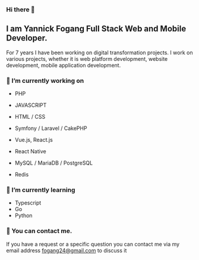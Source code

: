 ### Hi there 👋

## I am Yannick Fogang Full Stack Web and Mobile Developer.

For 7 years I have been working on digital transformation projects. I work on various projects, whether it is web platform development, website development, mobile application development.

### 🔭 I’m currently working on 
- PHP
- JAVASCRIPT
- HTML / CSS

- Symfony / Laravel / CakePHP
- Vue.js, React.js
- React Native

- MySQL / MariaDB / PostgreSQL
- Redis

### 🌱 I’m currently learning
- Typescript
- Go
- Python

### 💬 You can contact me.
If you have a request or a specific question you can contact me via my email address fogang24@gmail.com to discuss it



<!--
**yannickfogang/yannickfogang** is a ✨ _special_ ✨ repository because its `README.md` (this file) appears on your GitHub profile.

Here are some ideas to get you started:

- 🔭 I’m currently working on ...
- 🌱 I’m currently learning ...
- 👯 I’m looking to collaborate on ...
- 🤔 I’m looking for help with ...
- 💬 Ask me about ...
- 📫 How to reach me: ...
- 😄 Pronouns: ...
- ⚡ Fun fact: ...
-->

